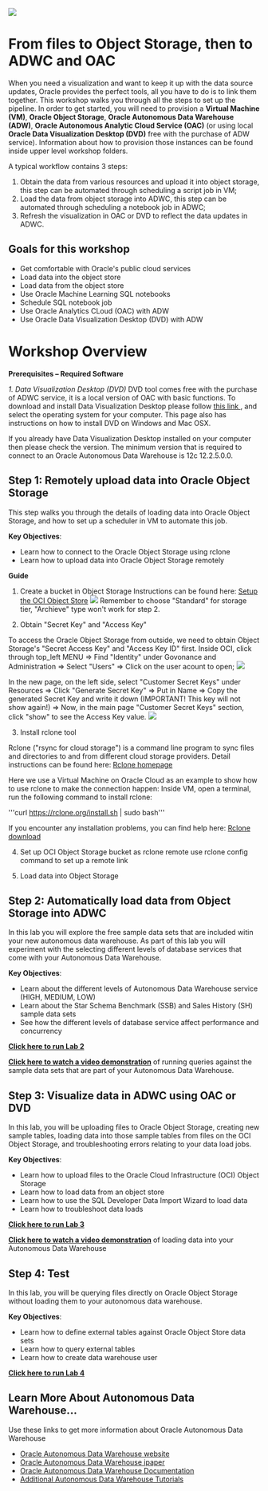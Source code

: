 
![](images/ICON.png)

# From files to Object Storage, then to ADWC and OAC                                    

When you need a visualization and want to keep it up with the data source updates, Oracle provides the perfect tools, all you have to do is to link them together. This workshop walks you through all the steps to set up the pipeline. In order to get started, you will need to provision a **Virtual Machine (VM)**, **Oracle Object Storage**, **Oracle Autonomous Data Warehouse (ADW)**, **Oracle Autonomous Analytic Cloud Service (OAC)** (or using local **Oracle Data Visualization Desktop (DVD)** free with the purchase of ADW service). Information about how to provision those instances can be found inside upper level workshop folders.

A typical workflow contains 3 steps:
1. Obtain the data from various resources and upload it into object storage, this step can be automated through scheduling a script job in VM;  
2. Load the data from object storage into ADWC, this step can be automated through scheduling a notebook job in ADWC; 
3. Refresh the visualization in OAC or DVD to reflect the data updates in ADWC.  

## Goals for this workshop

 - Get comfortable with Oracle's public cloud services
 - Load data into the object store
 - Load data from the object store
 - Use Oracle Machine Learning SQL notebooks
 - Schedule SQL notebook job
 - Use Oracle Analytics CLoud (OAC) with ADW
 - Use Oracle Data Visualization Desktop (DVD) with ADW

# Workshop Overview

**Prerequisites – Required Software**

*1. Data Visualization Desktop (DVD)*
  DVD tool comes free with the purchase of ADWC service, it is a local version of OAC with basic functions. 
  To download and install Data Visualization Desktop please follow <a href="https://www.oracle.com/technetwork/middleware/oracle-data-visualization/downloads/oracle-data-visualization-desktop-2938957.html" target="_blank"> this link </a>, and select the operating system for your computer. This page also has instructions on how to install DVD on Windows and Mac OSX.

  If you already have Data Visualization Desktop installed on your computer then please check the version. The minimum version that is required to connect to an Oracle Autonomous Data Warehouse is 12c 12.2.5.0.0.

## Step 1: Remotely upload data into Oracle Object Storage 
This step walks you through the details of loading data into Oracle Object Storage, and how to set up a scheduler in VM to automate this job.

**Key Objectives**:

- Learn how to connect to the Oracle Object Storage using rclone
- Learn how to upload data into Oracle Object Storage remotely

**Guide**

1. Create a bucket in Object Storage
Instructions can be found here:   <a href="https://cloudsolutionhubs.github.io/autonomous-database/workshops/?page=LabGuide400LoadingDataToOracleAutonomousDatabase.md" target="_blank">Setup the OCI Object Store</a>
![](images/1-1.png)
Remember to choose "Standard" for storage tier, "Archieve" type won't work for step 2.

2. Obtain "Secret Key" and "Access Key"

To access the Oracle Object Storage from outside, we need to obtain Object Storage's "Secret Access Key" and "Access Key ID" first.
Inside OCI, click through top_left MENU => Find "Identity" under Govonance and Administration => Select "Users" => Click on the user acount to open;
![](images/1-2.png)

In the new page, on the left side, select "Customer Secret Keys" under Resources => Click "Generate Secret Key" => Put in Name => Copy the generated Secret Key and write it down (IMPORTANT! This key will not show again!) => Now, in the main page "Customer Secret Keys" section, click "show" to see the Access Key value.
![](images/1-3.png)

3. Install rclone tool

Rclone ("rsync for cloud storage") is a command line program to sync files and directories to and from different cloud storage providers.
Detail instructions can be found here: <a href="https://rclone.org" target="_blank">Rclone homepage</a>

Here we use a Virtual Machine on Oracle Cloud as an example to show how to use rclone to make the connection happen:
Inside VM, open a terminal, run the following command to install rclone:

'''curl https://rclone.org/install.sh | sudo bash'''

If you encounter any installation problems, you can find help here: <a href="https://rclone.org/downloads/" target="_blank">Rclone download</a>


4. Set up OCI Object Storage bucket as rclone remote
use rclone config command to set up a remote link



5. Load data into Object Storage



## Step 2: Automatically load data from Object Storage into ADWC
In this lab you will explore the free sample data sets that are included witin your new autonomous data warehouse. As part of this lab you will experiment with the selecting different levels of database services that come with your Autonomous Data Warehouse.

**Key Objectives**:

- Learn about the different levels of Autonomous Data Warehouse service (HIGH, MEDIUM, LOW)
- Learn about the Star Schema Benchmark (SSB) and Sales History (SH) sample data sets
- See how the different levels of database service affect performance and concurrency

**[Click here to run Lab 2](LabGuide2.md)**

<a href="https://apexapps.oracle.com/pls/apex/f?p=44785:112:0::::P112_CONTENT_ID:22791" target="_blank">**Click here to watch a video demonstration**</a> of running queries against the sample data sets that are part of your Autonomous Data Warehouse.


## Step 3: Visualize data in ADWC using OAC or DVD
In this lab, you will be uploading files to Oracle Object Storage, creating new sample tables, loading data into those sample tables from files on the OCI Object Storage, and troubleshooting errors relating to your data load jobs.

**Key Objectives**:

- Learn how to upload files to the Oracle Cloud Infrastructure (OCI) Object Storage
- Learn how to load data from an object store
- Learn how to use the SQL Developer Data Import Wizard to load data
- Learn how to troubleshoot data loads

**[Click here to run Lab 3](LabGuide3OOW.md)**

<a href="https://apexapps.oracle.com/pls/apex/f?p=44785:112:0::::P112_CONTENT_ID:22792" target="_blank">**Click here to watch a video demonstration**</a> of loading data into your Autonomous Data Warehouse


## Step 4: Test
In this lab, you will be querying files directly on Oracle Object Storage without loading them to your autonomous data warehouse.

**Key Objectives**:

- Learn how to define external tables against Oracle Object Store data sets
- Learn how to query external tables
- Learn how to create data warehouse user

**[Click here to run Lab 4](LabGuide4.md)**





## Learn More About Autonomous Data Warehouse...

Use these links to get more information about Oracle Autonomous Data Warehouse

 - <a href="https://www.oracle.com/database/data-warehouse/index.html" target="_blank">Oracle Autonomous Data Warehouse website</a>
 - <a href="http://www.oracle.com/us/products/database/autonomous-dw-cloud-ipaper-3938921.pdf" target="_blank">Oracle Autonomous Data Warehouse ipaper</a>
 - <a href="https://docs.oracle.com/en/cloud/paas/autonomous-data-warehouse-cloud/index.html" target="_blank">Oracle Autonomous Data Warehouse Documentation</a>
 - <a href="https://docs.oracle.com/en/cloud/paas/autonomous-data-warehouse-cloud/tutorials.html" target="_blank">Additional Autonomous Data Warehouse Tutorials</a>

